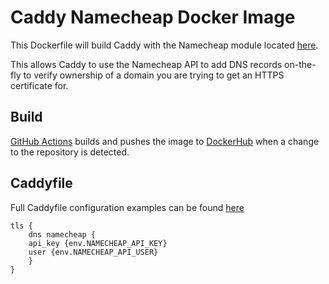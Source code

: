 # Caddy Namecheap Docker Image

This Dockerfile will build Caddy with the Namecheap module located [here](https://github.com/caddy-dns/namecheap). 

This allows Caddy to use the Namecheap API to add DNS records on-the-fly to verify ownership of a domain you are trying to get an HTTPS certificate for.

## Build

[GitHub Actions](https://github.com/jakeprice-dev/docker-caddy-namecheap/actions) builds and pushes the image to [DockerHub](https://hub.docker.com/r/jakepricedev/docker-caddy-namecheap) when a change to the repository is detected.

## Caddyfile

Full Caddyfile configuration examples can be found [here](https://github.com/caddy-dns/namecheap#config-examples)

```
tls {
    dns namecheap {
    api_key {env.NAMECHEAP_API_KEY}
    user {env.NAMECHEAP_API_USER}
    }
}
```

